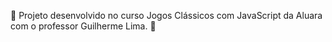 🏓 Projeto desenvolvido no curso Jogos Clássicos com JavaScript da Aluara com o professor Guilherme Lima. 🏓
